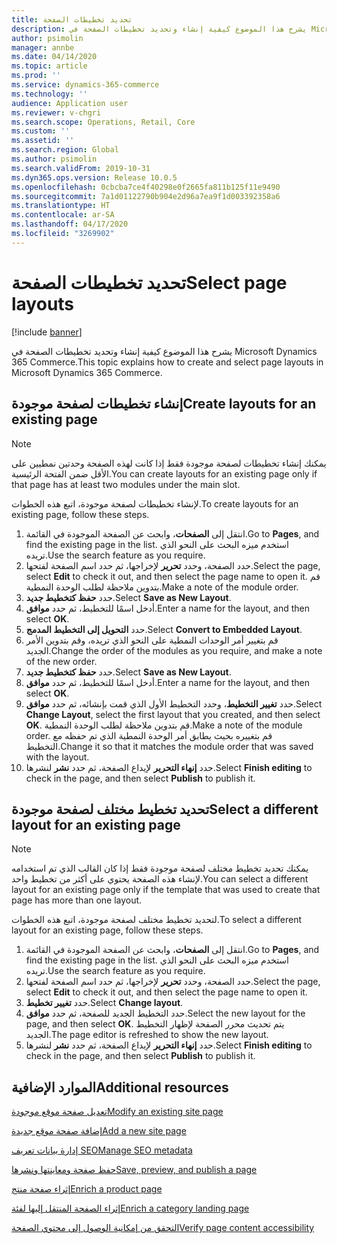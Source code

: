 ```yaml
---
title: تحديد تخطيطات الصفحة
description: يشرح هذا الموضوع كيفية إنشاء وتحديد تخطيطات الصفحة في Microsoft Dynamics 365 Commerce.
author: psimolin
manager: annbe
ms.date: 04/14/2020
ms.topic: article
ms.prod: ''
ms.service: dynamics-365-commerce
ms.technology: ''
audience: Application user
ms.reviewer: v-chgri
ms.search.scope: Operations, Retail, Core
ms.custom: ''
ms.assetid: ''
ms.search.region: Global
ms.author: psimolin
ms.search.validFrom: 2019-10-31
ms.dyn365.ops.version: Release 10.0.5
ms.openlocfilehash: 0cbcba7ce4f40298e0f2665fa811b125f11e9490
ms.sourcegitcommit: 7a1d01122790b904e2d96a7ea9f1d003392358a6
ms.translationtype: HT
ms.contentlocale: ar-SA
ms.lasthandoff: 04/17/2020
ms.locfileid: "3269902"
---
```

# <a name="select-page-layouts"></a><span data-ttu-id="bc699-103">تحديد تخطيطات الصفحة</span><span class="sxs-lookup"><span data-stu-id="bc699-103">Select page layouts</span></span>


[!include [banner](includes/banner.md)]

<span data-ttu-id="bc699-104">يشرح هذا الموضوع كيفية إنشاء وتحديد تخطيطات الصفحة في Microsoft Dynamics 365 Commerce.</span><span class="sxs-lookup"><span data-stu-id="bc699-104">This topic explains how to create and select page layouts in Microsoft Dynamics 365 Commerce.</span></span>

## <a name="create-layouts-for-an-existing-page"></a><span data-ttu-id="bc699-105">إنشاء تخطيطات لصفحة موجودة</span><span class="sxs-lookup"><span data-stu-id="bc699-105">Create layouts for an existing page</span></span>

> [!NOTE]
> <span data-ttu-id="bc699-106">يمكنك إنشاء تخطيطات لصفحة موجودة فقط إذا كانت لهذه الصفحة وحدتين نمطيين على الأقل ضمن الفتحة الرئيسية.</span><span class="sxs-lookup"><span data-stu-id="bc699-106">You can create layouts for an existing page only if that page has at least two modules under the main slot.</span></span>

<span data-ttu-id="bc699-107">لإنشاء تخطيطات لصفحة موجودة، اتبع هذه الخطوات.</span><span class="sxs-lookup"><span data-stu-id="bc699-107">To create layouts for an existing page, follow these steps.</span></span>

1. <span data-ttu-id="bc699-108">انتقل إلى **الصفحات**، وابحث عن الصفحة الموجودة في القائمة.</span><span class="sxs-lookup"><span data-stu-id="bc699-108">Go to **Pages**, and find the existing page in the list.</span></span> <span data-ttu-id="bc699-109">استخدم ميزه البحث على النحو الذي تريده.</span><span class="sxs-lookup"><span data-stu-id="bc699-109">Use the search feature as you require.</span></span>
1. <span data-ttu-id="bc699-110">حدد الصفحة، وحدد **تحرير** لإخراجها، ثم حدد اسم الصفحة لفتحها.</span><span class="sxs-lookup"><span data-stu-id="bc699-110">Select the page, select **Edit** to check it out, and then select the page name to open it.</span></span> <span data-ttu-id="bc699-111">قم بتدوين ملاحظة لطلب الوحدة النمطية.</span><span class="sxs-lookup"><span data-stu-id="bc699-111">Make a note of the module order.</span></span>
1. <span data-ttu-id="bc699-112">حدد **حفظ كتخطيط جديد**.</span><span class="sxs-lookup"><span data-stu-id="bc699-112">Select **Save as New Layout**.</span></span>
1. <span data-ttu-id="bc699-113">أدخل اسمًا للتخطيط، ثم حدد **موافق**.</span><span class="sxs-lookup"><span data-stu-id="bc699-113">Enter a name for the layout, and then select **OK**.</span></span>
1. <span data-ttu-id="bc699-114">حدد **التحويل إلى التخطيط المدمج**.</span><span class="sxs-lookup"><span data-stu-id="bc699-114">Select **Convert to Embedded Layout**.</span></span>
1. <span data-ttu-id="bc699-115">قم بتغيير أمر الوحدات النمطية على النحو الذي تريده، وقم بتدوين الأمر الجديد.</span><span class="sxs-lookup"><span data-stu-id="bc699-115">Change the order of the modules as you require, and make a note of the new order.</span></span>
1. <span data-ttu-id="bc699-116">حدد **حفظ كتخطيط جديد**.</span><span class="sxs-lookup"><span data-stu-id="bc699-116">Select **Save as New Layout**.</span></span>
1. <span data-ttu-id="bc699-117">أدخل اسمًا للتخطيط، ثم حدد **موافق**.</span><span class="sxs-lookup"><span data-stu-id="bc699-117">Enter a name for the layout, and then select **OK**.</span></span>
1. <span data-ttu-id="bc699-118">حدد **تغيير التخطيط**، وحدد التخطيط الأول الذي قمت بإنشائه، ثم حدد **موافق**.</span><span class="sxs-lookup"><span data-stu-id="bc699-118">Select **Change Layout**, select the first layout that you created, and then select **OK**.</span></span> <span data-ttu-id="bc699-119">قم بتدوين ملاحظة لطلب الوحدة النمطية.</span><span class="sxs-lookup"><span data-stu-id="bc699-119">Make a note of the module order.</span></span> <span data-ttu-id="bc699-120">قم بتغييره بحيث يطابق أمر الوحدة النمطية الذي تم حفظه مع التخطيط.</span><span class="sxs-lookup"><span data-stu-id="bc699-120">Change it so that it matches the module order that was saved with the layout.</span></span>
1. <span data-ttu-id="bc699-121">حدد **إنهاء التحرير** لإيداع الصفحة، ثم حدد **نشر** لنشرها.</span><span class="sxs-lookup"><span data-stu-id="bc699-121">Select **Finish editing** to check in the page, and then select **Publish** to publish it.</span></span> 

## <a name="select-a-different-layout-for-an-existing-page"></a><span data-ttu-id="bc699-122">تحديد تخطيط مختلف لصفحة موجودة</span><span class="sxs-lookup"><span data-stu-id="bc699-122">Select a different layout for an existing page</span></span>

> [!NOTE]
> <span data-ttu-id="bc699-123">يمكنك تحديد تخطيط مختلف لصفحة موجودة فقط إذا كان القالب الذي تم استخدامه لإنشاء هذه الصفحة يحتوي على أكثر من تخطيط واحد.</span><span class="sxs-lookup"><span data-stu-id="bc699-123">You can select a different layout for an existing page only if the template that was used to create that page has more than one layout.</span></span>

<span data-ttu-id="bc699-124">لتحديد تخطيط مختلف لصفحة موجودة، اتبع هذه الخطوات.</span><span class="sxs-lookup"><span data-stu-id="bc699-124">To select a different layout for an existing page, follow these steps.</span></span>

1. <span data-ttu-id="bc699-125">انتقل إلى **الصفحات**، وابحث عن الصفحة الموجودة في القائمة.</span><span class="sxs-lookup"><span data-stu-id="bc699-125">Go to **Pages**, and find the existing page in the list.</span></span> <span data-ttu-id="bc699-126">استخدم ميزه البحث على النحو الذي تريده.</span><span class="sxs-lookup"><span data-stu-id="bc699-126">Use the search feature as you require.</span></span>
1. <span data-ttu-id="bc699-127">حدد الصفحة، وحدد **تحرير** لإخراجها، ثم حدد اسم الصفحة لفتحها.</span><span class="sxs-lookup"><span data-stu-id="bc699-127">Select the page, select **Edit** to check it out, and then select the page name to open it.</span></span>
1. <span data-ttu-id="bc699-128">حدد **تغيير تخطيط**.</span><span class="sxs-lookup"><span data-stu-id="bc699-128">Select **Change layout**.</span></span>
1. <span data-ttu-id="bc699-129">حدد التخطيط الجديد للصفحة، ثم حدد **موافق**.</span><span class="sxs-lookup"><span data-stu-id="bc699-129">Select the new layout for the page, and then select **OK**.</span></span> <span data-ttu-id="bc699-130">يتم تحديث محرر الصفحة لإظهار التخطيط الجديد.</span><span class="sxs-lookup"><span data-stu-id="bc699-130">The page editor is refreshed to show the new layout.</span></span>
1. <span data-ttu-id="bc699-131">حدد **إنهاء التحرير** لإيداع الصفحة، ثم حدد **نشر** لنشرها.</span><span class="sxs-lookup"><span data-stu-id="bc699-131">Select **Finish editing** to check in the page, and then select **Publish** to publish it.</span></span>

## <a name="additional-resources"></a><span data-ttu-id="bc699-132">الموارد الإضافية</span><span class="sxs-lookup"><span data-stu-id="bc699-132">Additional resources</span></span>

[<span data-ttu-id="bc699-133">تعديل صفحة موقع موجودة</span><span class="sxs-lookup"><span data-stu-id="bc699-133">Modify an existing site page</span></span>](modify-existing-page.md)

[<span data-ttu-id="bc699-134">إضافة صفحة موقع جديدة</span><span class="sxs-lookup"><span data-stu-id="bc699-134">Add a new site page</span></span>](add-new-page.md)

[<span data-ttu-id="bc699-135">إدارة بيانات تعريف SEO</span><span class="sxs-lookup"><span data-stu-id="bc699-135">Manage SEO metadata</span></span>](manage-seo-metadata.md)

[<span data-ttu-id="bc699-136">حفظ صفحة ومعاينتها ونشرها</span><span class="sxs-lookup"><span data-stu-id="bc699-136">Save, preview, and publish a page</span></span>](save-preview-publish-page.md)

[<span data-ttu-id="bc699-137">إثراء صفحة منتج</span><span class="sxs-lookup"><span data-stu-id="bc699-137">Enrich a product page</span></span>](enrich-product-page.md)

[<span data-ttu-id="bc699-138">إثراء الصفحة المنتقل إليها‬ لفئة</span><span class="sxs-lookup"><span data-stu-id="bc699-138">Enrich a category landing page</span></span>](enrich-category-page.md)

[<span data-ttu-id="bc699-139">التحقق من إمكانية الوصول إلى محتوي الصفحة</span><span class="sxs-lookup"><span data-stu-id="bc699-139">Verify page content accessibility</span></span>](verify-accessibility.md)


